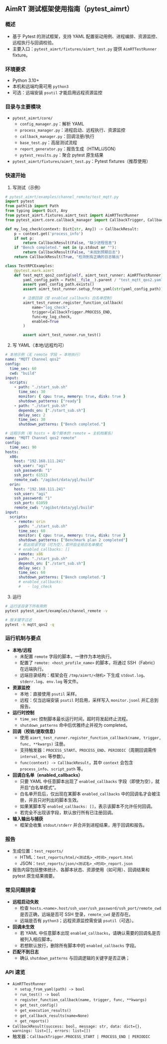 ## AimRT 测试框架使用指南（pytest_aimrt）

### 概述
- 基于 Pytest 的测试框架，支持 YAML 配置驱动用例、进程编排、资源监控、远程执行与回调校验。
- 主要入口：`pytest_aimrt/fixtures/aimrt_test.py` 提供 `AimRTTestRunner` fixture。

### 环境要求
- Python 3.10+
- 本机和远端均需可用 `python3`
- 可选：远端安装 `psutil` 才能启用远程资源监控

### 目录与主要模块
- `pytest_aimrt/core/`
  - `config_manager.py`：解析 YAML
  - `process_manager.py`：进程启动、远程执行、资源监控
  - `callback_manager.py`：回调注册/执行
  - `base_test.py`：高层测试流程
  - `report_generator.py`：报告生成（HTML/JSON）
  - `pytest_results.py`：聚合 pytest 原生结果
- `pytest_aimrt/fixtures/aimrt_test.py`：Pytest fixtures（推荐使用）

### 快速开始
1) 写测试（示例）
```python
# pytest_aimrt/examples/channel_remote/test_mqtt.py
import pytest
from pathlib import Path
from typing import Dict, Any
from pytest_aimrt.fixtures.aimrt_test import AimRTTestRunner
from pytest_aimrt.core.callback_manager import CallbackTrigger, CallbackResult

def my_log_check(context: Dict[str, Any]) -> CallbackResult:
    p = context.get('process_info')
    if not p:
        return CallbackResult(False, "缺少进程信息")
    if "Bench completed." not in (p.stdout or ""):
        return CallbackResult(False, "未找到预期日志")
    return CallbackResult(True, "检测到有正确的日志输出")

class TestRPCExamples:
    @pytest.mark.aimrt
    def test_mqtt_qos2_config(self, aimrt_test_runner: AimRTTestRunner):
        yaml_config_path = Path(__file__).parent / "test_mqtt_qos2.yaml"
        assert yaml_config_path.exists()
        assert aimrt_test_runner.setup_from_yaml(str(yaml_config_path))

        # 注册回调（受 enabled_callbacks 白名单控制）
        aimrt_test_runner.register_function_callback(
            name="log_check",
            trigger=CallbackTrigger.PROCESS_END,
            func=my_log_check,
            enabled=True
        )

        assert aimrt_test_runner.run_test()
```

2) 写 YAML（本地/远程均可）
```yaml
# 本地示例（无 remote 字段 → 本地执行）
name: "MQTT Channel qos2"
config:
  time_sec: 60
  cwd: "build"
input:
  scripts:
    - path: "./start_sub.sh"
      time_sec: 30
      monitor: { cpu: true, memory: true, disk: true }
      shutdown_patterns: ["ready"]
    - path: "./start_pub.sh"
      depends_on: ["./start_sub.sh"]
      delay_sec: 2
      time_sec: 30
      shutdown_patterns: ["Bench completed."]
```

```yaml
# 远程示例（有 hosts + 每个脚本的 remote = 主机档案名）
name: "MQTT Channel qos2 remote"
config:
  time_sec: 90
hosts:
  x86:
    host: "192.168.111.241"
    ssh_user: "agi"
    ssh_password: "1"
    ssh_port: 61513
    remote_cwd: "/agibot/data/ygl/build"
  orin:
    host: "192.168.111.241"
    ssh_user: "agi"
    ssh_password: "1"
    ssh_port: 61059
    remote_cwd: "/agibot/data/ygl/build"
input:
  scripts:
    - remote: orin
      path: "./start_sub.sh"
      time_sec: 60
      monitor: { cpu: true, memory: true, disk: true }
      shutdown_patterns: ["Benchmark plan 2 completed"]
      # 若出现该字段（可为空），即开启全局白名单模式
      # enabled_callbacks: []
    - remote: x86
      path: "./start_pub.sh"
      depends_on: ["./start_sub.sh"]
      delay_sec: 3
      time_sec: 60
      shutdown_patterns: ["Bench completed."]
      # enabled_callbacks:
      #   - log_check
```

3) 运行
```bash
# 运行该目录下所有用例
pytest pytest_aimrt/examples/channel_remote -v

# 按关键字过滤
pytest -k mqtt_qos2 -q
```

### 运行机制与要点
- **本地/远程**
  - 未配置 `remote` 字段的脚本，一律作为本地执行。
  - 配置了 `remote: <host_profile_name>` 的脚本，将通过 SSH（Fabric）在远端执行。
  - 远端目录结构：框架会在 `/tmp/aimrt/<随机>` 下生成 `stdout.log`、`stderr.log`、`env.log` 等文件。
- **资源监控**
  - 本地：直接使用 `psutil` 采样。
  - 远程：仅当远端安装 `psutil` 时启用，采样写入 `monitor.jsonl` 并汇总到报告。
- **运行时控制**
  - `time_sec` 控制脚本最长运行时间，超时将发起终止流程。
  - `shutdown_patterns` 命中后优雅终止并视为 completed。
- **回调（校验/提取信息）**
  - 使用 `aimrt_test_runner.register_function_callback(name, trigger, func, **kwargs)` 注册。
  - 支持触发器：`PROCESS_START`、`PROCESS_END`、`PERIODIC`（周期回调需传 `interval_sec` 等参数）。
  - `func(context) -> CallbackResult`，其中 `context` 会包含 `process_info`、`script_path` 等。
- **回调白名单（enabled_callbacks）**
  - 只要 YAML 中任意脚本出现了 `enabled_callbacks` 字段（即使为空），就开启“白名单模式”。
  - 白名单开启后，仅出现在某脚本 `enabled_callbacks` 中的回调名才会被注册，并且只对列出的脚本生效。
  - 如果某脚本写 `enabled_callbacks: []`，表示该脚本不允许任何回调。
  - 若完全不出现该字段，默认放行所有已注册回调。
- **输入输出与捕获**
  - 框架会收集 `stdout/stderr` 并合并到进程结果，用于回调和报告。

### 报告
- 生成位置：`test_reports/`
  - HTML：`test_reports/html/<测试名>_<时间>_report.html`
  - JSON：`test_reports/json/<测试名>_<时间>_report.json`
- 报告内容包括整体统计、各脚本状态、资源使用（如可用）、回调结果和 pytest 原生结果摘要。

### 常见问题排查
- **远程启动失败**
  - 检查 `hosts.<name>.host/ssh_user/ssh_password/ssh_port/remote_cwd` 是否正确，远端是否可 SSH 登录，`remote_cwd` 是否存在。
  - 远端是否有 `python3`；远程资源监控需安装 `psutil`（可选）。
- **回调未生效**
  - 若 YAML 中任意脚本出现 `enabled_callbacks`，请确认需要的回调名是否被列入相应脚本。
  - 若想默认放行，删除所有脚本中的 `enabled_callbacks` 字段。
- **匹配不到日志**
  - 确认 `shutdown_patterns` 与回调逻辑的关键字是否正确；

### API 速览
- `AimRTTestRunner`
  - `setup_from_yaml(path) -> bool`
  - `run_test() -> bool`
  - `register_function_callback(name, trigger, func, **kwargs)`
  - `get_test_config()`
  - `get_execution_results()`
  - `get_callback_results(name=None)`
  - `get_reports()`
- `CallbackResult(success: bool, message: str, data: dict={}, warnings: list=[], errors: list=[])`
- 触发器：`CallbackTrigger.PROCESS_START | PROCESS_END | PERIODIC`


